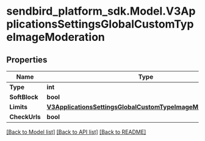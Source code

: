 
# sendbird_platform_sdk.Model.V3ApplicationsSettingsGlobalCustomTypeImageModeration

## Properties

Name | Type | Description | Notes
------------ | ------------- | ------------- | -------------
**Type** | **int** |  | [optional] 
**SoftBlock** | **bool** |  | [optional] 
**Limits** | [**V3ApplicationsSettingsGlobalCustomTypeImageModerationLimits**](V3ApplicationsSettingsGlobalCustomTypeImageModerationLimits.md) |  | [optional] 
**CheckUrls** | **bool** |  | [optional] 

[[Back to Model list]](../README.md#documentation-for-models)
[[Back to API list]](../README.md#documentation-for-api-endpoints)
[[Back to README]](../README.md)

